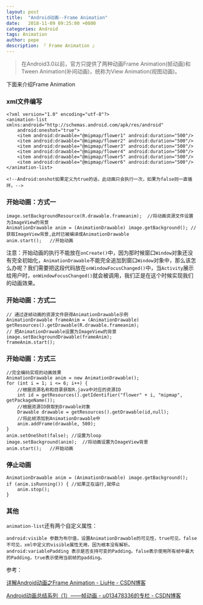 ```yaml
---
layout: post
title:  "Android动画--Frame Animation"
date:   2018-11-09 09:25:00 +0800
categories: Android
tags: Animation
author: pepe
description: 『 Frame Animation 』
---
```


> 在Android3.0以前，官方只提供了两种动画Frame Animation(帧动画)和Tween Animation(补间动画)，统称为View Animation(视图动画)。

下面来介绍Frame Animation

### **xml文件编写**
```
<?xml version="1.0" encoding="utf-8"?>
<animation-list xmlns:android="http://schemas.android.com/apk/res/android"
    android:oneshot="true">
    <item android:drawable="@mipmap/flower1" android:duration="500"/>
    <item android:drawable="@mipmap/flower2" android:duration="500"/>
    <item android:drawable="@mipmap/flower3" android:duration="500"/>
    <item android:drawable="@mipmap/flower4" android:duration="500"/>
    <item android:drawable="@mipmap/flower5" android:duration="500"/>
    <item android:drawable="@mipmap/flower6" android:duration="500"/>
</animation-list>

<!--Android:onshot如果定义为true的话，此动画只会执行一次，如果为false则一直循环。-->
```

### **开始动画：方式一**
```
image.setBackgroundResource(R.drawable.frameanim);  //将动画资源文件设置为ImageView的背景
AnimationDrawable anim = (AnimationDrawable) image.getBackground(); //获取ImageView背景,此时已被编译成AnimationDrawable
anim.start();   //开始动画
```

注意：开始动画的执行不能放在`onCreate()`中，因为那时候窗口`Window`对象还没有完全初始化，`AnimationDrawable`不能完全追加到窗口`Window`对象中，那么该怎么办呢？我们需要把这段代码放在`onWindowFocusChanged()`中，当`Activity`展示给用户时，`onWindowFocusChanged()`就会被调用，我们正是在这个时候实现我们的动画效果。

### **开始动画：方式二**
```
// 通过逐帧动画的资源文件获得AnimationDrawable示例
AnimationDrawable frameAnim = (AnimationDrawable) getResources().getDrawable(R.drawable.frameanim);
// 把AnimationDrawable设置为ImageView的背景
image.setBackgroundDrawable(frameAnim);
frameAnim.start();
```

### **开始动画：方式三**
```
//完全编码实现的动画效果
AnimationDrawable anim = new AnimationDrawable();
for (int i = 1; i <= 6; i++) {
    //根据资源名称和目录获取R.java中对应的资源ID
    int id = getResources().getIdentifier("flower" + i, "mipmap", getPackageName());
    //根据资源ID获取到Drawable对象
    Drawable drawable = getResources().getDrawable(id,null);
    //将此帧添加到AnimationDrawable中
    anim.addFrame(drawable, 500);
}
anim.setOneShot(false); //设置为loop
image.setBackground(anim);  //将动画设置为ImageView背景
anim.start();   //开始动画
```

### **停止动画**
```
AnimationDrawable anim = (AnimationDrawable) image.getBackground();
if (anim.isRunning()) {	//如果正在运行,就停止
	anim.stop();
}
```

### 其他

`animation-list`还有两个自定义属性：
```
android:visible 参数为布尔值，设置AnimationDrawable的可见性，true可见，false不可见，xml中定义的visible属性无用，因为根本没有解析。
android:variablePadding 表示是否支持可变的Padding。false表示使用所有帧中最大的Padding，true表示使用当前帧的padding。
```


参考：

[详解Android动画之Frame Animation - LiuHe - CSDN博客](https://blog.csdn.net/liuhe688/article/details/6657776)

[Android动画总结系列（1）——帧动画 - u013478336的专栏 - CSDN博客](https://blog.csdn.net/u013478336/article/details/52137385)